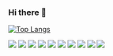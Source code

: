 ### Hi there 👋

<!--
**tmdmini99/tmdmini99** is a ✨ _special_ ✨ repository because its `README.md` (this file) appears on your GitHub profile.

Here are some ideas to get you started:

- 🔭 I’m currently working on ...
- 🌱 I’m currently learning ...
- 👯 I’m looking to collaborate on ...
- 🤔 I’m looking for help with ...
- 💬 Ask me about ...
- 📫 How to reach me: ...
- 😄 Pronouns: ...
- ⚡ Fun fact: ...
 
-->
[![Top Langs](https://github-readme-stats.vercel.app/api/top-langs/?username=tmdmini99)](https://github.com/tmdmini99/github-readme-stats)

 <img src="https://img.shields.io/badge/JavaScript-FF61F6?style=for-the-badge&logo=#JavaScript &logoColor=black">

 <img src="https://img.shields.io/badge/JQuery-FF61F6?style=for-the-badge&logo=#JQuery &logoColor=black">
 
   <img src="https://img.shields.io/badge/MySQL-FF61F6?style=for-the-badge&logo=#MySQL &logoColor=black">
    <img src="https://img.shields.io/badge/HTML5-FF61F6?style=for-the-badge&logo=#HTML5 &logoColor=black">
    <img src="https://img.shields.io/badge/CSS3-FF61F6?style=for-the-badge&logo=#CSS3 &logoColor=black">
    <img src="https://img.shields.io/badge/html5-FF61F6?style=for-the-badge&logo=#html5 &logoColor=black">
    <img src="https://img.shields.io/badge/html5-FF61F6?style=for-the-badge&logo=#html5 &logoColor=black">
    <img src="https://img.shields.io/badge/html5-FF61F6?style=for-the-badge&logo=#html5 &logoColor=black">
    <img src="https://img.shields.io/badge/html5-FF61F6?style=for-the-badge&logo=#html5 &logoColor=black">
    <img src="https://img.shields.io/badge/html5-FF61F6?style=for-the-badge&logo=#html5 &logoColor=black">
    
    
